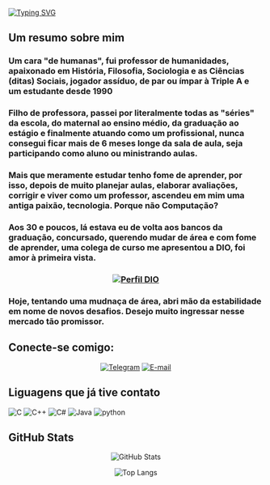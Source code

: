 [![Typing SVG](https://readme-typing-svg.herokuapp.com/?color=42BAF7&size=43&center=true&vCenter=true&width=900&lines=Seja+Bem+Vindo+ao+Meu+Perfil+👋)](https://git.io/typing-svg)


<h2>Um resumo sobre mim</h2>
<h3>Um cara "de humanas", fui professor de humanidades, apaixonado em História, Filosofia, Sociologia e as Ciências (ditas) Sociais, jogador assíduo, de par ou ímpar à Triple A e um estudante desde 1990</h3>
<h3>Filho de professora, passei por literalmente todas as "séries" da escola, do maternal ao ensino médio, da graduação ao estágio e finalmente atuando como um profissional, nunca consegui ficar mais de 6 meses longe da sala de aula, seja participando como aluno ou ministrando aulas.</h3>
<h3>Mais que meramente estudar tenho fome de aprender, por isso, depois de muito planejar aulas, elaborar avaliações, corrigir e viver como um professor, ascendeu em mim uma antiga paixão, tecnologia. Porque não Computação?</h3>
<h3> Aos 30 e poucos, lá estava eu de volta aos bancos da graduação, concursado, querendo mudar de área e com fome de aprender, uma colega de curso me apresentou a DIO, foi amor à primeira vista. <h3>
<div align="center">

[![Perfil DIO](https://img.shields.io/badge/-Meu%20Perfil%20na%20DIO-30A3DC?style=for-the-badge)](https://web.dio.me/users/sirnivass/)
</div> 
<h3>Hoje, tentando uma mudnaça de área, abri mão da estabilidade em nome de novos desafios. Desejo muito ingressar nesse mercado tão promissor.


## Conecte-se comigo: 

<div align="center">

[![Telegram](https://img.shields.io/badge/Telegram-000?style=for-the-badge&logo=telegram&logoColor=0)](t.me/sirnivass)
[![E-mail](https://img.shields.io/badge/-Email-000?style=for-the-badge&logo=microsoft-outlook&logoColor=E94D5F)](mailto:sirnivass@gmail.com)
</div>

## Liguagens que já tive contato
![C](https://img.shields.io/badge/C-000?style=for-the-badge&logo=c)
![C++](https://img.shields.io/badge/C++-000?style=for-the-badge&logo=Cplusplus)
![C#](https://img.shields.io/badge/C%23-000?style=for-the-badge&logo=c-sharp&logoColor=823085)
![Java](https://img.shields.io/badge/Java-000?style=for-the-badge&logo=java)
![python](https://img.shields.io/badge/python-000?style=for-the-badge&logo=python)


## GitHub Stats
<div align="center">

![GitHub Stats](https://github-readme-stats.vercel.app/api?username=sirnivass&theme=transparent&bg_color=000&border_color=30A3DC&show_icons=true&icon_color=30A3DC&&text_color=FFF)

![Top Langs](https://github-readme-stats-git-masterrstaa-rickstaa.vercel.app/api/top-langs/?username=sirnivass&layout=compact&bg_color=000&border_color=39ACD3&text_color=FFF)





